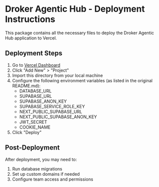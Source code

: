 # Droker Agentic Hub - Deployment Instructions

This package contains all the necessary files to deploy the Droker Agentic Hub application to Vercel.

## Deployment Steps

1. Go to [Vercel Dashboard](https://vercel.com/dashboard)
2. Click "Add New" > "Project"
3. Import this directory from your local machine
4. Configure the following environment variables (as listed in the original README.md):
   - DATABASE_URL
   - SUPABASE_URL
   - SUPABASE_ANON_KEY
   - SUPABASE_SERVICE_ROLE_KEY
   - NEXT_PUBLIC_SUPABASE_URL
   - NEXT_PUBLIC_SUPABASE_ANON_KEY
   - JWT_SECRET
   - COOKIE_NAME
5. Click "Deploy"

## Post-Deployment

After deployment, you may need to:
1. Run database migrations
2. Set up custom domains if needed
3. Configure team access and permissions
